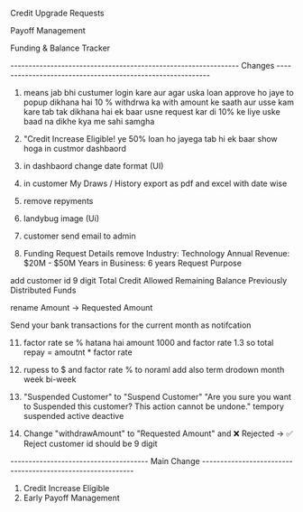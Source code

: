 Credit Upgrade Requests

Payoff Management

Funding & Balance Tracker

---------------------------------------------------------------  Changes    -----------------------------------------------------------

1. means jab bhi custumer login kare aur agar uska loan approve ho jaye to popup dikhana hai 10 % withdrwa ka with amount ke saath aur usse kam kare tab tak dikhana hai ek baar usne request kar di 10% ke liye uske baad na dikhe kya me sahi samgha 

2. "Credit Increase Eligible! ye 50% loan ho jayega tab hi ek baar show hoga in custmor dashbaord


4. in dashbaord change date format (UI)

5. in customer My Draws / History export as pdf and excel with date wise

6. remove repyments


9. landybug image (Ui)

10. customer send email to admin

11. Funding Request Details
remove 
Industry: Technology
Annual Revenue: $20M - $50M
Years in Business: 6 years
Request Purpose

add
customer id 9 digit 
Total Credit Allowed
Remaining Balance
Previously Distributed Funds

rename 
Amount → Requested Amount

Send your bank transactions for the current month as notifcation

11. factor rate se % hatana hai amount 1000 and factor rate 1.3 so total repay = amoutnt * factor rate 

12. rupess to $ and factor rate % to noraml add also term drodown month week bi-week 
    
13. "Suspended Customer" to "Suspend Customer"   "Are you sure you want to Suspended this customer? This action cannot be undone."
tempory suspended active deactive 

14. Change "withdrawAmount" to "Requested Amount" and ❌ Rejected → ✅ Reject customer id should be 9 digit


--------------------------------------       Main Change      -----------------------------------------------------------

1. Credit Increase Eligible
2. Early Payoff Management
